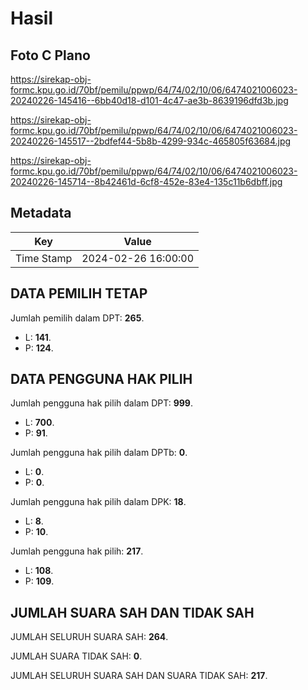 # Hasil

## Foto C Plano

https://sirekap-obj-formc.kpu.go.id/70bf/pemilu/ppwp/64/74/02/10/06/6474021006023-20240226-145416--6bb40d18-d101-4c47-ae3b-8639196dfd3b.jpg

https://sirekap-obj-formc.kpu.go.id/70bf/pemilu/ppwp/64/74/02/10/06/6474021006023-20240226-145517--2bdfef44-5b8b-4299-934c-465805f63684.jpg

https://sirekap-obj-formc.kpu.go.id/70bf/pemilu/ppwp/64/74/02/10/06/6474021006023-20240226-145714--8b42461d-6cf8-452e-83e4-135c11b6dbff.jpg


## Metadata

| Key        | Value               |
| ---------- | ------------------- |
| Time Stamp | 2024-02-26 16:00:00 |


## DATA PEMILIH TETAP

Jumlah pemilih dalam DPT: **265**.
 * L: **141**.
 * P: **124**.

## DATA PENGGUNA HAK PILIH

Jumlah pengguna hak pilih dalam DPT: **999**.
 * L: **700**.
 * P: **91**.

Jumlah pengguna hak pilih dalam DPTb: **0**.
 * L: **0**.
 * P: **0**.

Jumlah pengguna hak pilih dalam DPK: **18**.
 * L: **8**.
 * P: **10**.

Jumlah pengguna hak pilih: **217**.
 * L: **108**.
 * P: **109**.

## JUMLAH SUARA SAH DAN TIDAK SAH

JUMLAH SELURUH SUARA SAH: **264**.

JUMLAH SUARA TIDAK SAH: **0**.

JUMLAH SELURUH SUARA SAH DAN SUARA TIDAK SAH: **217**.


